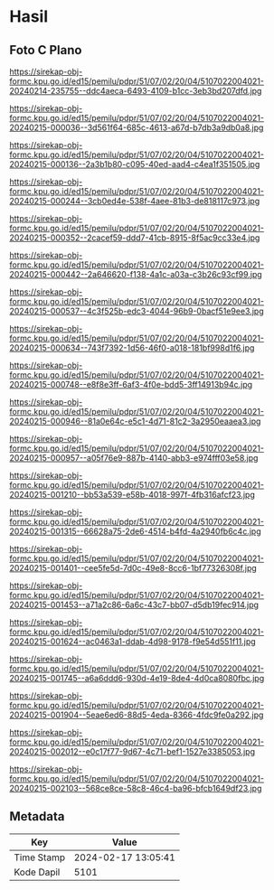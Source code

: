 # Hasil

## Foto C Plano

https://sirekap-obj-formc.kpu.go.id/ed15/pemilu/pdpr/51/07/02/20/04/5107022004021-20240214-235755--ddc4aeca-6493-4109-b1cc-3eb3bd207dfd.jpg

https://sirekap-obj-formc.kpu.go.id/ed15/pemilu/pdpr/51/07/02/20/04/5107022004021-20240215-000036--3d561f64-685c-4613-a67d-b7db3a9db0a8.jpg

https://sirekap-obj-formc.kpu.go.id/ed15/pemilu/pdpr/51/07/02/20/04/5107022004021-20240215-000136--2a3b1b80-c095-40ed-aad4-c4ea1f351505.jpg

https://sirekap-obj-formc.kpu.go.id/ed15/pemilu/pdpr/51/07/02/20/04/5107022004021-20240215-000244--3cb0ed4e-538f-4aee-81b3-de818117c973.jpg

https://sirekap-obj-formc.kpu.go.id/ed15/pemilu/pdpr/51/07/02/20/04/5107022004021-20240215-000352--2cacef59-ddd7-41cb-8915-8f5ac9cc33e4.jpg

https://sirekap-obj-formc.kpu.go.id/ed15/pemilu/pdpr/51/07/02/20/04/5107022004021-20240215-000442--2a646620-f138-4a1c-a03a-c3b26c93cf99.jpg

https://sirekap-obj-formc.kpu.go.id/ed15/pemilu/pdpr/51/07/02/20/04/5107022004021-20240215-000537--4c3f525b-edc3-4044-96b9-0bacf51e9ee3.jpg

https://sirekap-obj-formc.kpu.go.id/ed15/pemilu/pdpr/51/07/02/20/04/5107022004021-20240215-000634--743f7392-1d56-46f0-a018-181bf998d1f6.jpg

https://sirekap-obj-formc.kpu.go.id/ed15/pemilu/pdpr/51/07/02/20/04/5107022004021-20240215-000748--e8f8e3ff-6af3-4f0e-bdd5-3ff14913b94c.jpg

https://sirekap-obj-formc.kpu.go.id/ed15/pemilu/pdpr/51/07/02/20/04/5107022004021-20240215-000946--81a0e64c-e5c1-4d71-81c2-3a2950eaaea3.jpg

https://sirekap-obj-formc.kpu.go.id/ed15/pemilu/pdpr/51/07/02/20/04/5107022004021-20240215-000957--a05f76e9-887b-4140-abb3-e974fff03e58.jpg

https://sirekap-obj-formc.kpu.go.id/ed15/pemilu/pdpr/51/07/02/20/04/5107022004021-20240215-001210--bb53a539-e58b-4018-997f-4fb316afcf23.jpg

https://sirekap-obj-formc.kpu.go.id/ed15/pemilu/pdpr/51/07/02/20/04/5107022004021-20240215-001315--66628a75-2de6-4514-b4fd-4a2940fb6c4c.jpg

https://sirekap-obj-formc.kpu.go.id/ed15/pemilu/pdpr/51/07/02/20/04/5107022004021-20240215-001401--cee5fe5d-7d0c-49e8-8cc6-1bf77326308f.jpg

https://sirekap-obj-formc.kpu.go.id/ed15/pemilu/pdpr/51/07/02/20/04/5107022004021-20240215-001453--a71a2c86-6a6c-43c7-bb07-d5db19fec914.jpg

https://sirekap-obj-formc.kpu.go.id/ed15/pemilu/pdpr/51/07/02/20/04/5107022004021-20240215-001624--ac0463a1-ddab-4d98-9178-f9e54d551f11.jpg

https://sirekap-obj-formc.kpu.go.id/ed15/pemilu/pdpr/51/07/02/20/04/5107022004021-20240215-001745--a6a6ddd6-930d-4e19-8de4-4d0ca8080fbc.jpg

https://sirekap-obj-formc.kpu.go.id/ed15/pemilu/pdpr/51/07/02/20/04/5107022004021-20240215-001904--5eae6ed6-88d5-4eda-8366-4fdc9fe0a292.jpg

https://sirekap-obj-formc.kpu.go.id/ed15/pemilu/pdpr/51/07/02/20/04/5107022004021-20240215-002012--e0c17f77-9d67-4c71-bef1-1527e3385053.jpg

https://sirekap-obj-formc.kpu.go.id/ed15/pemilu/pdpr/51/07/02/20/04/5107022004021-20240215-002103--568ce8ce-58c8-46c4-ba96-bfcb1649df23.jpg


## Metadata

| Key        | Value               |
| ---------- | ------------------- |
| Time Stamp | 2024-02-17 13:05:41 |
| Kode Dapil | 5101                |



